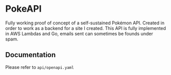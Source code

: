 # PokeAPI
Fully working proof of concept of a self-sustained Pokémon API. Created in order to work as a backend for a site I created.
This API is fully implemented in AWS Lambdas and Go, emails sent can sometimes be founds under spam.

## Documentation
Please refer to ```api/openapi.yaml```
